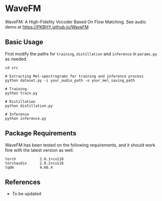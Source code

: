 # WaveFM

WaveFM: A High-Fidelity Vocoder Based On Flow Matching. See audio demo at https://PKBHY.github.io/WaveFM

## Basic Usage

First modify the paths for `training`, `distillation` and `inference` in `params.py` as needed. 

```
cd src

# Extracting Mel-spectrograms for training and inference process
python dataset.py -i your_audio_path -o your_mel_saving_path

# Training
python train.py

# Distillation
python distillation.py

# Inference
python inference.py
```

## Package Requirements

WaveFM has been tested on the following requirements, and it should work fine with the latest version as well.

```
torch           2.0.1+cu118
torchaudio      2.0.2+cu118
tqdm            4.66.4
```

## References
- To be updated
